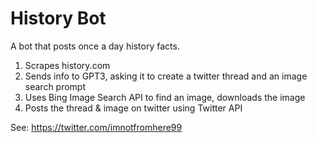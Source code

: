 # History Bot

A bot that posts once a day history facts.
1. Scrapes history.com
2. Sends info to GPT3, asking it to create a twitter thread and an image search prompt
3. Uses Bing Image Search API to find an image, downloads the image
4. Posts the thread & image on twitter using Twitter API

See:
https://twitter.com/imnotfromhere99
